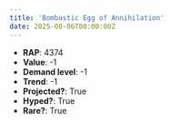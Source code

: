 ```yaml
---
title: 'Bombastic Egg of Annihilation'
date: 2025-08-06T00:00:00Z
---
```

- **RAP**: 4374
- **Value**: -1
- **Demand level**: -1
- **Trend**: -1
- **Projected?**: True
- **Hyped?**: True
- **Rare?**: True
